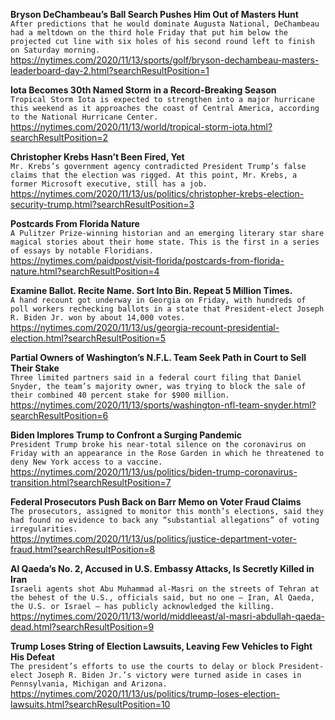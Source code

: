 **Bryson DeChambeau’s Ball Search Pushes Him Out of Masters Hunt**\
`After predictions that he would dominate Augusta National, DeChambeau had a meltdown on the third hole Friday that put him below the projected cut line with six holes of his second round left to finish on Saturday morning.`\
https://nytimes.com/2020/11/13/sports/golf/bryson-dechambeau-masters-leaderboard-day-2.html?searchResultPosition=1

**Iota Becomes 30th Named Storm in a Record-Breaking Season**\
`Tropical Storm Iota is expected to strengthen into a major hurricane this weekend as it approaches the coast of Central America, according to the National Hurricane Center.`\
https://nytimes.com/2020/11/13/world/tropical-storm-iota.html?searchResultPosition=2

**Christopher Krebs Hasn’t Been Fired, Yet**\
`Mr. Krebs’s government agency contradicted President Trump’s false claims that the election was rigged. At this point, Mr. Krebs, a former Microsoft executive, still has a job.`\
https://nytimes.com/2020/11/13/us/politics/christopher-krebs-election-security-trump.html?searchResultPosition=3

**Postcards From Florida Nature**\
`A Pulitzer Prize-winning historian and an emerging literary star share magical stories about their home state. This is the first in a series of essays by notable Floridians.`\
https://nytimes.com/paidpost/visit-florida/postcards-from-florida-nature.html?searchResultPosition=4

**Examine Ballot. Recite Name. Sort Into Bin. Repeat 5 Million Times.**\
`A hand recount got underway in Georgia on Friday, with hundreds of poll workers rechecking ballots in a state that President-elect Joseph R. Biden Jr. won by about 14,000 votes.`\
https://nytimes.com/2020/11/13/us/georgia-recount-presidential-election.html?searchResultPosition=5

**Partial Owners of Washington’s N.F.L. Team Seek Path in Court to Sell Their Stake**\
`Three limited partners said in a federal court filing that Daniel Snyder, the team’s majority owner, was trying to block the sale of their combined 40 percent stake for $900 million.`\
https://nytimes.com/2020/11/13/sports/washington-nfl-team-snyder.html?searchResultPosition=6

**Biden Implores Trump to Confront a Surging Pandemic**\
`President Trump broke his near-total silence on the coronavirus on Friday with an appearance in the Rose Garden in which he threatened to deny New York access to a vaccine.`\
https://nytimes.com/2020/11/13/us/politics/biden-trump-coronavirus-transition.html?searchResultPosition=7

**Federal Prosecutors Push Back on Barr Memo on Voter Fraud Claims**\
`The prosecutors, assigned to monitor this month’s elections, said they had found no evidence to back any “substantial allegations” of voting irregularities.`\
https://nytimes.com/2020/11/13/us/politics/justice-department-voter-fraud.html?searchResultPosition=8

**Al Qaeda’s No. 2, Accused in U.S. Embassy Attacks, Is Secretly Killed in Iran**\
`Israeli agents shot Abu Muhammad al-Masri on the streets of Tehran at the behest of the U.S., officials said, but no one — Iran, Al Qaeda, the U.S. or Israel — has publicly acknowledged the killing.`\
https://nytimes.com/2020/11/13/world/middleeast/al-masri-abdullah-qaeda-dead.html?searchResultPosition=9

**Trump Loses String of Election Lawsuits, Leaving Few Vehicles to Fight His Defeat**\
`The president’s efforts to use the courts to delay or block President-elect Joseph R. Biden Jr.’s victory were turned aside in cases in Pennsylvania, Michigan and Arizona.`\
https://nytimes.com/2020/11/13/us/politics/trump-loses-election-lawsuits.html?searchResultPosition=10

